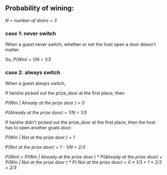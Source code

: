 ## Probability of wining:

*N = number of doors = 3*

### case 1: never switch

 When a guest never switch, whether or not the host open a door doesn't matter.

 So, *P(Win) = 1/N = 1/3*
 
### case 2: always switch

 When a guest always switch, 
 
 If he/she picked out the prize_door at the first place, then
 
 *P(Win | Already at the prize door ) = 0*
 
 *P(Already at the prize door) = 1/N = 1/3*
 
 If he/she didn't picked out the prize_door at the first place, then the host has to open another goats door: 
 
 *P(Win | Not at the prize door ) = 1*
 
 *P(Not at the prize door) = 1 - 1/N = 2/3*
  
 *P(Win) = P(Win | Already at the prize door ) * P(Already at the prize door) + P(Win | Not at the prize door ) * P( Not at the prize door) =
 0 * 1/3 + 1 * 2/3 = 2/3*
 

